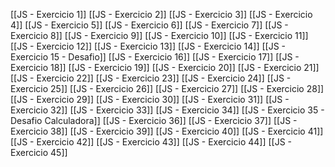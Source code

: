 [[JS - Exercicio 1]]
[[JS - Exercicio 2]]
[[JS - Exercicio 3]]
[[JS - Exercicio 4]]
[[JS - Exercicio 5]]
[[JS - Exercicio 6]]
[[JS - Exercicio 7]]
[[JS - Exercicio 8]]
[[JS - Exercicio 9]]
[[JS - Exercicio 10]]
[[JS - Exercicio 11]]
[[JS - Exercicio 12]]
[[JS - Exercicio 13]]
[[JS - Exercicio 14]]
[[JS - Exercicio 15 - Desafio]]
[[JS - Exercicio 16]]
[[JS - Exercicio 17]]
[[JS - Exercicio 18]]
[[JS - Exercicio 19]]
[[JS - Exercicio 20]]
[[JS - Exercicio 21]]
[[JS - Exercicio 22]]
[[JS - Exercicio 23]]
[[JS - Exercicio 24]]
[[JS - Exercicio 25]]
[[JS - Exercicio 26]]
[[JS - Exercicio 27]]
[[JS - Exercicio 28]]
[[JS - Exercicio 29]]
[[JS - Exercicio 30]]
[[JS - Exercicio 31]]
[[JS - Exercicio 32]]
[[JS - Exercicio 33]]
[[JS - Exercicio 34]]
[[JS - Exercicio 35 - Desafio Calculadora]]
[[JS - Exercicio 36]]
[[JS - Exercicio 37]]
[[JS - Exercicio 38]]
[[JS - Exercicio 39]]
[[JS - Exercicio 40]]
[[JS - Exercicio 41]]
[[JS - Exercicio 42]]
[[JS - Exercicio 43]]
[[JS - Exercicio 44]]
[[JS - Exercicio 45]]




